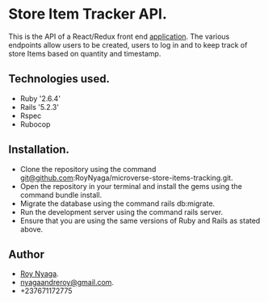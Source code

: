 # Store Item Tracker API.
This is the API of a React/Redux front end [application](https://github.com/RoyNyaga/store-item-tracker-frontend). The various endpoints allow users to be created, users to log in and to keep track of store Items based on quantity and timestamp.

## Technologies used.
* Ruby '2.6.4'
* Rails '5.2.3'
* Rspec
* Rubocop

## Installation.

* Clone the repository using the command git@github.com:RoyNyaga/microverse-store-items-tracking.git.
* Open the repository in your terminal and install the gems using the command bundle install.
* Migrate the database using the command rails db:migrate.
* Run the development server using the command rails server.
* Ensure that you are using the same versions of Ruby and Rails as stated above.

## Author
* [Roy Nyaga](https://github.com/RoyNyaga/).
* nyagaandreroy@gmail.com.
* +237671172775
